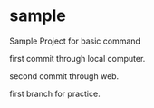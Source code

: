 # sample
Sample Project for basic command

first commit through local computer.

second commit through web.

first branch for practice.
